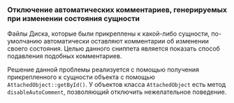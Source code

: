 ### Отключение автоматических комментариев, генерируемых при изменении состояния сущности ###

Файлы Диска, которые были прикреплены к какой-либо сущности, по-умолчанию автоматически оставляют комментарии об изменении своего состояния.
Целью данного сниппета является показать способ подавления подобных комментариев.

Решение данной проблемы реализуется с помощью получения прикрепленного к сущности объекта с помощью `AttachedObject::getById()`.
У объектов класса `AttachedObject` есть метод `disableAutoComment`, позволяющий отключить нежелательное поведение.